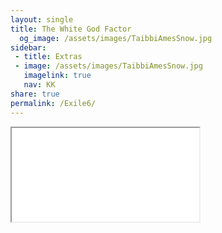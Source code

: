 ```yaml
---
layout: single
title: The White God Factor
  og_image: /assets/images/TaibbiAmesSnow.jpg
sidebar:
 - title: Extras  
 - image: /assets/images/TaibbiAmesSnow.jpg
   imagelink: true
   nav: KK
share: true
permalink: /Exile6/
---
```






<div class="pdfcontainer">
<iframe class="responsive-iframe" src="/assets/pdfs/InExile-Chapter6.pdf"></iframe>
</div>

